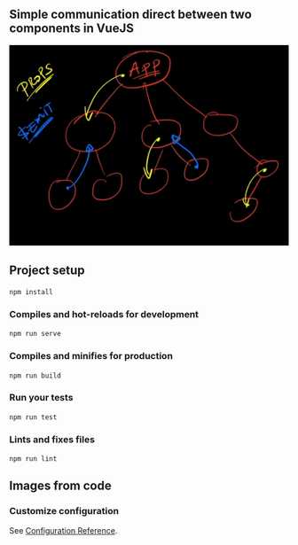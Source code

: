 ## Simple communication direct between two components in VueJS 

![](https://github.com/HugoOliveiraThor/Vuejs-Comunication-Between-Elements/blob/master/public/comuniation_between_events.png)


## Project setup
```
npm install
```

### Compiles and hot-reloads for development
```
npm run serve
```

### Compiles and minifies for production
```
npm run build
```

### Run your tests
```
npm run test
```

### Lints and fixes files
```
npm run lint
```
## Images from code

### Customize configuration
See [Configuration Reference](https://cli.vuejs.org/config/).
